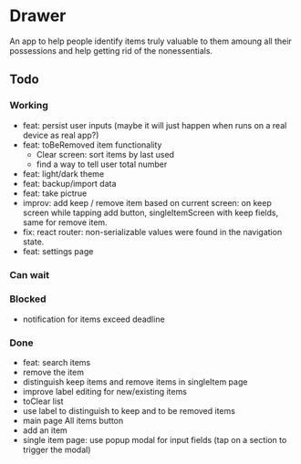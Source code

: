 # Drawer

An app to help people identify items truly valuable to them amoung all their possessions and help getting rid of the nonessentials.

## Todo

### Working

- feat: persist user inputs (maybe it will just happen when runs on a real device as real app?)
- feat: toBeRemoved item functionality
  - Clear screen: sort items by last used
  - find a way to tell user total number
- feat: light/dark theme
- feat: backup/import data
- feat: take pictrue
- improv: add keep / remove item based on current screen: on keep screen while tapping add button, singleItemScreen with keep fields, same for remove item.
- fix: react router: non-serializable values were found in the navigation state.
- feat: settings page

### Can wait

### Blocked

- notification for items exceed deadline

### Done

- feat: search items
- remove the item
- distinguish keep items and remove items in singleItem page
- improve label editing for new/existing items
- toClear list
- use label to distinguish to keep and to be removed items
- main page All items button
- add an item
- single item page: use popup modal for input fields (tap on a section to trigger the modal)
